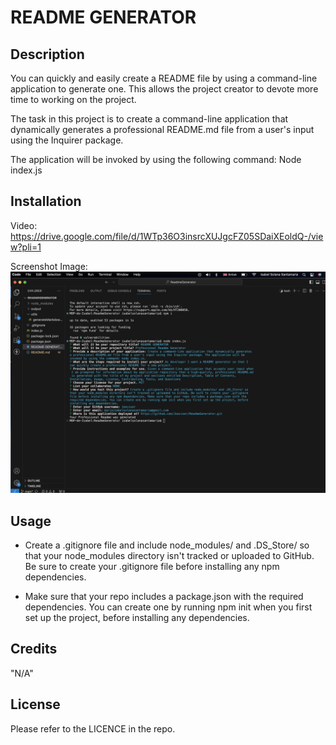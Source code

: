 # README GENERATOR

## Description

You can quickly and easily create a README file by using a command-line application to generate one. This allows the project creator to devote more time to working on the project.

The task in this project is to create a command-line application that dynamically generates a professional README.md file from a user's input using the Inquirer package. 

The application will be invoked by using the following command: Node index.js

## Installation

Video:
https://drive.google.com/file/d/1WTp36O3insrcXUJgcFZ05SDaiXEoldQ-/view?pli=1


Screenshot Image:
![readme](./images/ReadmeGenerator%20Screenshot%20.png)


## Usage

- Create a .gitignore file and include node_modules/ and .DS_Store/ so that your node_modules directory isn't tracked or uploaded to GitHub. Be sure to create your .gitignore file before installing any npm dependencies.

- Make sure that your repo includes a package.json with the required dependencies. You can create one by running npm init when you first set up the project, before installing any dependencies.


## Credits

"N/A"

## License

Please refer to the LICENCE in the repo.